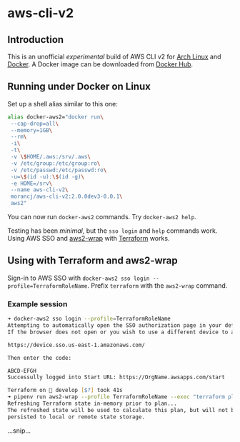 # aws-cli-v2

## Introduction

This is an unofficial *experimental* build of AWS CLI v2 for [Arch Linux](https://www.archlinux.org/) and [Docker](https://www.docker.com/). A Docker image can be downloaded from [Docker Hub](https://hub.docker.com/repository/docker/morancj/aws-cli-v2).

## Running under Docker on Linux

Set up a shell alias similar to this one:

```zsh
alias docker-aws2="docker run\
 --cap-drop=all\
 --memory=1GB\
 --rm\
 -i\
 -t\
 -v \$HOME/.aws:/srv/.aws\
 -v /etc/group:/etc/group:ro\
 -v /etc/passwd:/etc/passwd:ro\
 -u=\$(id -u):\$(id -g)\
 -e HOME=/srv\
 --name aws-cli-v2\
 morancj/aws-cli-v2:2.0.0dev3-0.0.1\
 aws2"
```

You can now run `docker-aws2` commands. Try `docker-aws2 help`.

Testing has been *minimal*, but the `sso login` and `help` commands work. Using AWS SSO and [aws2-wrap](https://github.com/linaro-its/aws2-wrap) with [Terraform](https://www.terraform.io/) works.

## Using with Terraform and aws2-wrap

Sign-in to AWS SSO with `docker-aws2 sso login --profile=TerraformRoleName`.
Prefix `terraform` with the `aws2-wrap` command.

### Example session

```zsh
➜ docker-aws2 sso login --profile=TerraformRoleName
Attempting to automatically open the SSO authorization page in your default browser.
If the browser does not open or you wish to use a different device to authorize this request, open the following URL:

https://device.sso.us-east-1.amazonaws.com/

Then enter the code:

ABCD-EFGH
Successully logged into Start URL: https://OrgName.awsapps.com/start

Terraform on  develop [$?] took 41s
➜ pipenv run aws2-wrap --profile TerraformRoleName --exec "terraform plan -out=My.plan" | sed 's/\\n/\n/g' | sed 's/\\"/\"/g'
Refreshing Terraform state in-memory prior to plan...
The refreshed state will be used to calculate this plan, but will not be
persisted to local or remote state storage.
```

...snip...

